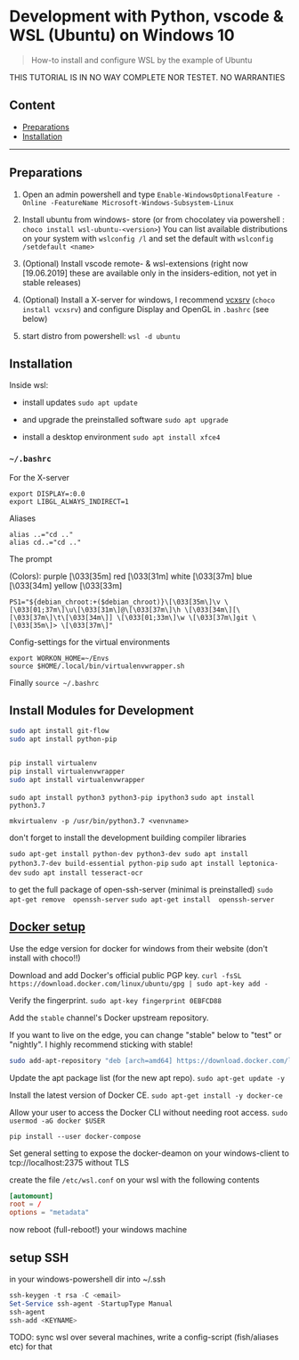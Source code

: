 # Development with Python, vscode & WSL (Ubuntu) on Windows 10

> How-to install and configure WSL by the example of Ubuntu

THIS TUTORIAL IS IN NO WAY COMPLETE NOR TESTET. NO WARRANTIES

## Content

- [Preparations](#markdown-header-preparations)
- [Installation](#markdown-header-installation)

---

## Preparations

1. Open an admin powershell and type `Enable-WindowsOptionalFeature -Online -FeatureName Microsoft-Windows-Subsystem-Linux`

2. Install ubuntu from windows- store (or from chocolatey via powershell : `choco install wsl-ubuntu-<version>`)
    You can list available distributions on your system with `wslconfig /l` and set the default with `wslconfig /setdefault <name>`

3. (Optional) Install vscode remote- & wsl-extensions (right now [19.06.2019] these are available only in the insiders-edition, not yet in stable releases)

4. (Optional) Install a X-server for windows, I recommend [vcxsrv](https://sourceforge.net/projects/vcxsrv/) (`choco install vcxsrv`) and configure Display and OpenGL in `.bashrc` (see below)

5. start distro from powershell: `wsl -d ubuntu`

## Installation

Inside wsl:

- install updates `sudo apt update`

- and upgrade the preinstalled software `sudo apt upgrade`

- install a desktop environment `sudo apt install xfce4`

### `~/.bashrc`

For the X-server

```.bashrc
export DISPLAY=:0.0
export LIBGL_ALWAYS_INDIRECT=1
```

Aliases

```.bashrc
alias ..="cd .."
alias cd..="cd .."

```

The prompt

  (Colors):
        purple \[\033[35m\]
        red \[\033[31m\]
        white \[\033[37m\]
        blue \[\033[34m\]
        yellow \[\033[33m\]

```.bashrc
PS1="${debian_chroot:+($debian_chroot)}\[\033[35m\]\v \[\033[01;37m\]\u\[\033[31m\]@\[\033[37m\]\h \[\033[34m\][\[\033[37m\]\t\[\033[34m\]] \[\033[01;33m\]\w \[\033[37m\]git \[\033[35m\]> \[\033[37m\]"
```

Config-settings for the virtual environments

```.bashrc
export WORKON_HOME=~/Envs
source $HOME/.local/bin/virtualenvwrapper.sh
```

Finally `source ~/.bashrc`

## Install Modules for Development

```bash
sudo apt install git-flow
sudo apt install python-pip


pip install virtualenv
pip install virtualenvwrapper
sudo apt install virtualenvwrapper
```

`sudo apt install python3 python3-pip ipython3`
`sudo apt install python3.7`

`mkvirtualenv -p /usr/bin/python3.7 <venvname>`

don't forget to install the development building compiler libraries

`sudo apt-get install python-dev python3-dev sudo apt install python3.7-dev build-essential python-pip`
`sudo apt install leptonica-dev`
`sudo apt install tesseract-ocr`

to get the full package of open-ssh-server (minimal is preinstalled)
`sudo apt-get remove  openssh-server`
`sudo apt-get install  openssh-server`

## [Docker setup](https://nickjanetakis.com/blog/setting-up-docker-for-windows-and-wsl-to-work-flawlessly)

Use the edge version for docker for windows from their website (don't install with choco!!)

Download and add Docker's official public PGP key.
`curl -fsSL https://download.docker.com/linux/ubuntu/gpg | sudo apt-key add -`

Verify the fingerprint.
`sudo apt-key fingerprint 0EBFCD88`

Add the `stable` channel's Docker upstream repository.

If you want to live on the edge, you can change "stable" below to "test" or
"nightly". I highly recommend sticking with stable!

```bash
sudo add-apt-repository "deb [arch=amd64] https://download.docker.com/linux/ubuntu $(lsb_release -cs) stable"
```

Update the apt package list (for the new apt repo).
`sudo apt-get update -y`

Install the latest version of Docker CE.
`sudo apt-get install -y docker-ce`

Allow your user to access the Docker CLI without needing root access.
`sudo usermod -aG docker $USER`

`pip install --user docker-compose`

Set general setting to expose the docker-deamon on your windows-client to tcp://localhost:2375 without TLS

create the file `/etc/wsl.conf` on your wsl with the following contents

```wsl.conf
[automount]
root = /
options = "metadata"
```

now reboot (full-reboot!) your windows machine

## setup SSH

in your windows-powershell dir into ~/.ssh

```powershell
ssh-keygen -t rsa -C <email>
Set-Service ssh-agent -StartupType Manual
ssh-agent
ssh-add <KEYNAME>
```

TODO: sync wsl over several machines, write a config-script (fish/aliases etc) for that
